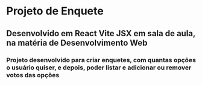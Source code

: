 # Projeto de Enquete
## Desenvolvido em React Vite JSX em sala de aula, na matéria de Desenvolvimento Web
### Projeto desenvolvido para criar enquetes, com quantas opções o usuário quiser, e depois, poder listar e adicionar ou remover votos das opções

